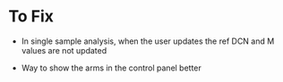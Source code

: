 # To Fix

* In single sample analysis, when the user updates the ref DCN and M values are not updated

* Way to show the arms in the control panel better
